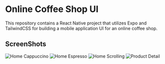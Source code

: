 # Online Coffee Shop UI

This repository contains a React Native project that utilizes Expo and TailwindCSS for building a mobile application UI for an online coffee shop.

## ScreenShots
![Home Cappuccino](/screenshots/home-cappuccino.png?raw=true "Home Cappuccino") ![Home Espresso](/screenshots/home-espresso.png?raw=true "Home Espresso") ![Home Scrolling](/screenshots/home-scrolling.png?raw=true "Home Scrolling") ![Product Detail](/screenshots/product-page.png?raw=true "Product detail")
